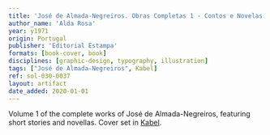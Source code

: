 ```yaml
---
title: 'José de Almada-Negreiros. Obras Completas 1 - Contos e Novelas'
author_name: 'Alda Rosa'
year: y1971
origin: Portugal
publisher: 'Editorial Estampa'
formats: [book-cover, book]
disciplines: [graphic-design, typography, illustration]
tags: ["José de Almada-Negreiros", Kabel]
ref: sol-030-0037
layout: artifact
date_added: 2020-01-01
---
```

Volume 1 of the complete works of José de Almada-Negreiros, featuring short stories and novellas. Cover set in <a class="text cat-link publisher" href="/tags/Kabel/">Kabel</a>.
